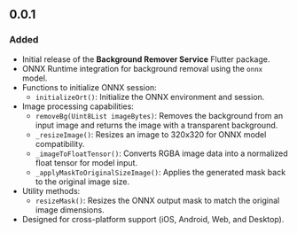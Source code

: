 ## 0.0.1

### Added
- Initial release of the **Background Remover Service** Flutter package.
- ONNX Runtime integration for background removal using the `onnx` model.
- Functions to initialize ONNX session:
  - `initializeOrt()`: Initialize the ONNX environment and session.
- Image processing capabilities:
  - `removeBg(Uint8List imageBytes)`: Removes the background from an input image and returns the image with a transparent background.
  - `_resizeImage()`: Resizes an image to 320x320 for ONNX model compatibility.
  - `_imageToFloatTensor()`: Converts RGBA image data into a normalized float tensor for model input.
  - `_applyMaskToOriginalSizeImage()`: Applies the generated mask back to the original image size.
- Utility methods:
  - `resizeMask()`: Resizes the ONNX output mask to match the original image dimensions.
- Designed for cross-platform support (iOS, Android, Web, and Desktop).
